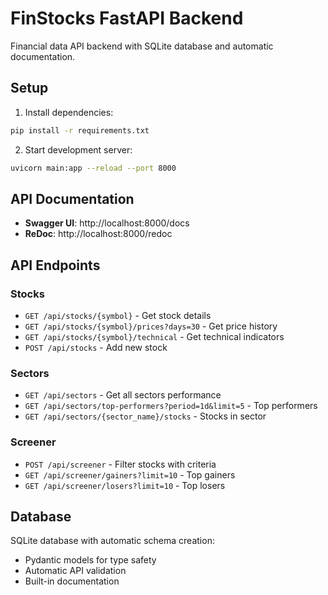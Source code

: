 # FinStocks FastAPI Backend

Financial data API backend with SQLite database and automatic documentation.

## Setup

1. Install dependencies:
```bash
pip install -r requirements.txt
```

2. Start development server:
```bash
uvicorn main:app --reload --port 8000
```

## API Documentation

- **Swagger UI**: http://localhost:8000/docs
- **ReDoc**: http://localhost:8000/redoc

## API Endpoints

### Stocks
- `GET /api/stocks/{symbol}` - Get stock details
- `GET /api/stocks/{symbol}/prices?days=30` - Get price history
- `GET /api/stocks/{symbol}/technical` - Get technical indicators
- `POST /api/stocks` - Add new stock

### Sectors
- `GET /api/sectors` - Get all sectors performance
- `GET /api/sectors/top-performers?period=1d&limit=5` - Top performers
- `GET /api/sectors/{sector_name}/stocks` - Stocks in sector

### Screener
- `POST /api/screener` - Filter stocks with criteria
- `GET /api/screener/gainers?limit=10` - Top gainers
- `GET /api/screener/losers?limit=10` - Top losers

## Database

SQLite database with automatic schema creation:
- Pydantic models for type safety
- Automatic API validation
- Built-in documentation

